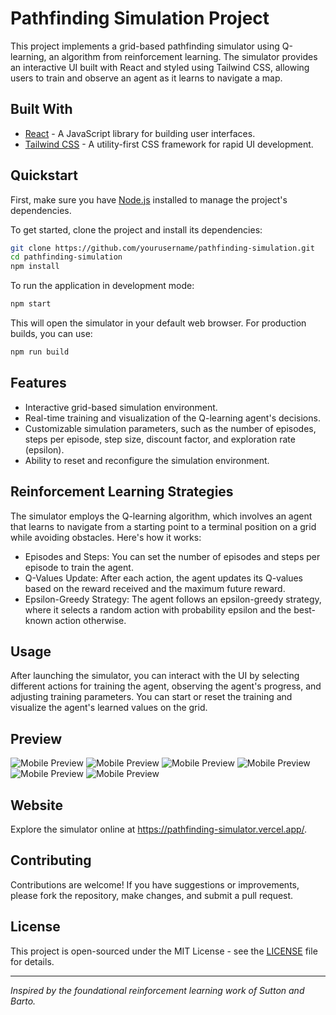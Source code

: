 # Pathfinding Simulation Project

This project implements a grid-based pathfinding simulator using Q-learning, an algorithm from reinforcement learning. The simulator provides an interactive UI built with React and styled using Tailwind CSS, allowing users to train and observe an agent as it learns to navigate a map.

## Built With

- [React](https://reactjs.org/) - A JavaScript library for building user interfaces.
- [Tailwind CSS](https://tailwindcss.com/) - A utility-first CSS framework for rapid UI development.

## Quickstart

First, make sure you have [Node.js](https://nodejs.org/) installed to manage the project's dependencies.

To get started, clone the project and install its dependencies:

```sh
git clone https://github.com/yourusername/pathfinding-simulation.git
cd pathfinding-simulation
npm install
```

To run the application in development mode:

```sh
npm start
```

This will open the simulator in your default web browser. For production builds, you can use:

```sh
npm run build
```

## Features
- Interactive grid-based simulation environment.
- Real-time training and visualization of the Q-learning agent's decisions.
- Customizable simulation parameters, such as the number of episodes, steps per episode, step size, discount factor, and exploration rate (epsilon).
- Ability to reset and reconfigure the simulation environment.

## Reinforcement Learning Strategies
The simulator employs the Q-learning algorithm, which involves an agent that learns to navigate from a starting point to a terminal position on a grid while avoiding obstacles. Here's how it works:

- Episodes and Steps: You can set the number of episodes and steps per episode to train the agent.
- Q-Values Update: After each action, the agent updates its Q-values based on the reward received and the maximum future reward.
- Epsilon-Greedy Strategy: The agent follows an epsilon-greedy strategy, where it selects a random action with probability epsilon and the best-known action otherwise.

## Usage
After launching the simulator, you can interact with the UI by selecting different actions for training the agent, observing the agent's progress, and adjusting training parameters. You can start or reset the training and visualize the agent's learned values on the grid.

## Preview

![Mobile Preview](https://i.imgur.com/U1x4pzh.png)
![Mobile Preview](https://i.imgur.com/Gk7N3An.png)
![Mobile Preview](https://i.imgur.com/HGxkta9.png)
![Mobile Preview](https://i.imgur.com/B9lSGRi.png)
![Mobile Preview](https://i.imgur.com/e4Z7LTu.png)
![Mobile Preview](https://i.imgur.com/lygRAS2.png)

## Website
Explore the simulator online at https://pathfinding-simulator.vercel.app/.

## Contributing
Contributions are welcome! If you have suggestions or improvements, please fork the repository, make changes, and submit a pull request.

## License
This project is open-sourced under the MIT License - see the [LICENSE](LICENSE.md) file for details.

---

*Inspired by the foundational reinforcement learning work of Sutton and Barto.*

